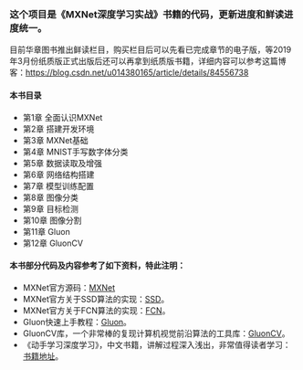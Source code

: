 ### 这个项目是《MXNet深度学习实战》书籍的代码，更新进度和鲜读进度统一。

目前华章图书推出鲜读栏目，购买栏目后可以先看已完成章节的电子版，等2019年3月份纸质版正式出版后还可以再拿到纸质版书籍，详细内容可以参考这篇博客：https://blog.csdn.net/u014380165/article/details/84556738

#### 本书目录
* 第1章 全面认识MXNet
* 第2章 搭建开发环境
* 第3章 MXNet基础
* 第4章 MNIST手写数字体分类
* 第5章 数据读取及增强
* 第6章 网络结构搭建
* 第7章 模型训练配置
* 第8章 图像分类
* 第9章 目标检测
* 第10章 图像分割
* 第11章 Gluon
* 第12章 GluonCV

#### 本书部分代码及内容参考了如下资料，特此注明：
* MXNet官方源码：[MXNet](https://github.com/apache/incubator-mxnet)
* MXNet官方关于SSD算法的实现：[SSD](https://github.com/apache/incubator-mxnet/tree/master/example/ssd)。
* MXNet官方关于FCN算法的实现：[FCN](//github.com/apache/incubator-mxnet/tree/master/example/fcn-xs)。
* Gluon快速上手教程：[Gluon](https://beta.mxnet.io/guide/crash-course/index.html)。
* GluonCV库，一个非常棒的复现计算机视觉前沿算法的工具库：[GluonCV](https://gluon-cv.mxnet.io/)。
* 《动手学习深度学习》，中文书籍，讲解过程深入浅出，非常值得读者学习：[书籍地址](https://zh.gluon.ai/)。